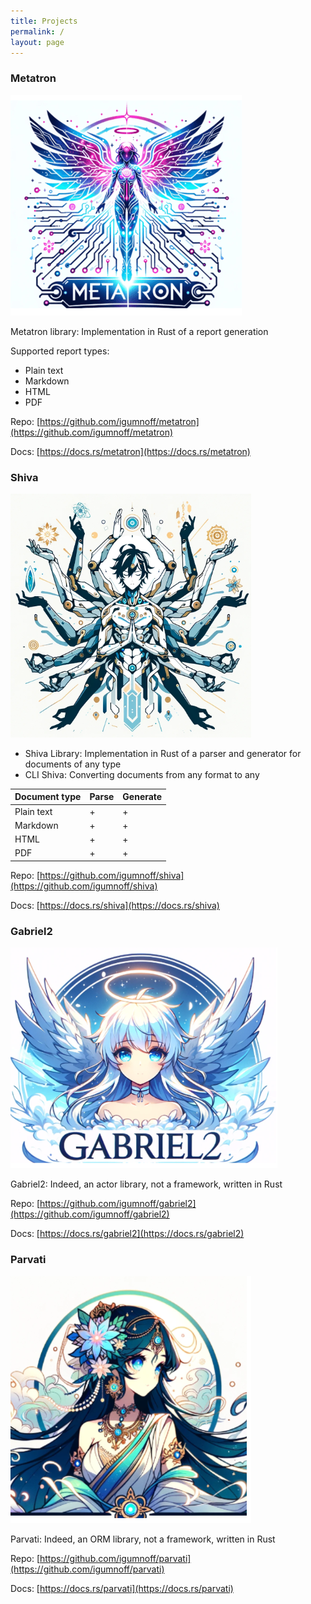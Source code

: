 ```yaml
---
title: Projects
permalink: /
layout: page
---
```

### Metatron
![metatron](/metatron.png)

Metatron library: Implementation in Rust of a report generation

Supported report types:

- Plain text
- Markdown
- HTML
- PDF

Repo: [https://github.com/igumnoff/metatron](https://github.com/igumnoff/metatron)

Docs: [https://docs.rs/metatron](https://docs.rs/metatron)


### Shiva
![Shiva](/shiva.png)
- Shiva Library: Implementation in Rust of a parser and generator for documents of any type
- CLI Shiva: Сonverting documents from any format to any

| Document type | Parse | Generate |
|---------------|-------|----------|
| Plain text    | +     | +        |
| Markdown      | +     | +        |
| HTML          | +     | +        |
| PDF           | +     | +        |

Repo: [https://github.com/igumnoff/shiva](https://github.com/igumnoff/shiva)

Docs: [https://docs.rs/shiva](https://docs.rs/shiva)

### Gabriel2
![Gabriel2](/gabriel2.png)

Gabriel2: Indeed, an actor library, not a framework, written in Rust

Repo: [https://github.com/igumnoff/gabriel2](https://github.com/igumnoff/gabriel2)

Docs: [https://docs.rs/gabriel2](https://docs.rs/gabriel2)

### Parvati
![Parvati](/parvati.png)

Parvati: Indeed, an ORM library, not a framework, written in Rust

Repo: [https://github.com/igumnoff/parvati](https://github.com/igumnoff/parvati)

Docs: [https://docs.rs/parvati](https://docs.rs/parvati)
